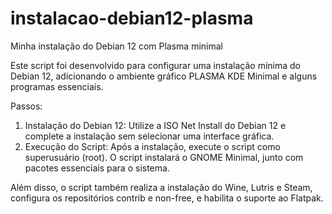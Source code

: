 # instalacao-debian12-plasma
Minha instalação do Debian 12 com Plasma minimal

Este script foi desenvolvido para configurar uma instalação mínima do Debian 12, adicionando o ambiente gráfico PLASMA KDE Minimal e alguns programas essenciais.

Passos:
  1. Instalação do Debian 12: Utilize a ISO Net Install do Debian 12 e complete a instalação sem selecionar uma interface gráfica.
  2. Execução do Script: Após a instalação, execute o script como superusuário (root). O script instalará o GNOME Minimal, junto com pacotes essenciais para o sistema.

Além disso, o script também realiza a instalação do Wine, Lutris e Steam, configura os repositórios contrib e non-free, e habilita o suporte ao Flatpak.
